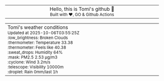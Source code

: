 
<div align="center">
<table>
<tbody>
<td align="center">
<img width="2000" height="0"><br>
Hello, this is Tomi's github 👋<br>
<sup>Built with ❤️, GO & Github Actions</sup><br>
<img width="2000" height="0">
</td>
</tbody>
</table>
</div>
<table>
<tbody>
<td align="left">
<img width="2000" height="0"><br>
Tomi's weather conditions<br>
<sup>Updated at 2025-10-06T03:55:25Z</sup><br>
<sup>:low_brightness: Broken Clouds</sup><br>
<sup>:thermometer: Temperature 33.38 </sup><br>
<sup>:thermometer: Feels like 40.38</sup><br>
<sup>:sweat_drops: Humidity 64%</sup><br>
<sup>:mask: PM2.5 2.53 μg/m3</sup><br>
<sup>:cyclone: Wind 3.2m/s </sup><br>
<sup>:telescope: Visibility 10000m </sup><br>
<sup>:droplet: Rain 0mm/last 1h </sup><br>
<img width="2000" height="0">
</td>
<td align="left">
<img width="2000" height="0"><br>
<br>
<img width="2000" height="0">
</td>
</tbody>
</table>
</div>
    